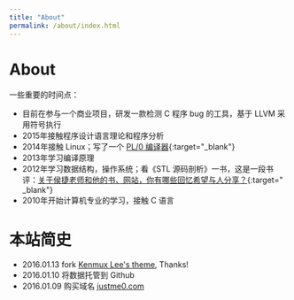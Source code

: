 ```yaml
---
title: "About"
permalink: /about/index.html
---
```


# About
一些重要的时间点：

- 目前在参与一个商业项目，研发一款检测 C 程序 bug 的工具，基于 LLVM 采用符号执行
- 2015年接触程序设计语言理论和程序分析
- 2014年接触 Linux；写了一个 [PL/0 编译器](https://github.com/Justme0/pl0-compiler){:target="_blank"}
- 2013年学习编译原理
- 2012年学习数据结构，操作系统；看《STL 源码剖析》一书，这是一段书评：[关于侯捷老师和他的书、网站，你有哪些回忆希望与人分享？](https://www.zhihu.com/question/28400554/answer/41178306){:target=" _blank"}
- 2010年开始计算机专业的学习，接触 C 语言

# 本站简史
- 2016.01.13 fork <a href="https://github.com/kenmux/kenmux.github.io" target="_blank">Kenmux Lee's theme</a>, Thanks!
- 2016.01.10 将数据托管到 Github
- 2016.01.09 购买域名 [justme0.com](http://justme0.com/)
